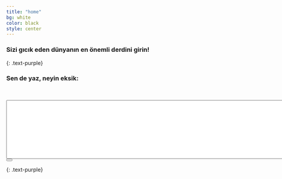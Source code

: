 ```yaml
---
title: "home"
bg: white
color: black
style: center
---
```


### Sizi gıcık eden dünyanın en önemli derdini girin!
{: .text-purple}


<h3 id="h3-write">Sen de yaz, neyin eksik:</h3><br />

<p id="p-dert-message"></p>

<textarea class="ta-dert" name="query" cols="200" rows="10"></textarea>

<div>
  <button id="btn-dert" type="button" class="btn btn-default btn-lg">
    <span class="fa-stack subtlecircle" style="font-size:100px; background:rgba(255,166,0,0.1)">
      <i class="fa fa-circle fa-stack-2x text-white"></i>
      <i class="fa fa-wrench fa-stack-1x text-orange"></i>
    </span>
  </button>
</div>

{: .text-purple}
